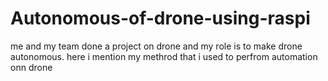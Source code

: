 # Autonomous-of-drone-using-raspi
me and my team done a project on drone and my role is to make drone autonomous. here i mention my methrod that i used to perfrom automation onn drone 
